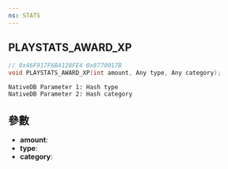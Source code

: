 ```yaml
---
ns: STATS
---
```

## PLAYSTATS_AWARD_XP

```c
// 0x46F917F6B4128FE4 0x8770017B
void PLAYSTATS_AWARD_XP(int amount, Any type, Any category);
```

```
NativeDB Parameter 1: Hash type
NativeDB Parameter 2: Hash category
```

## 參數
* **amount**: 
* **type**: 
* **category**: 

